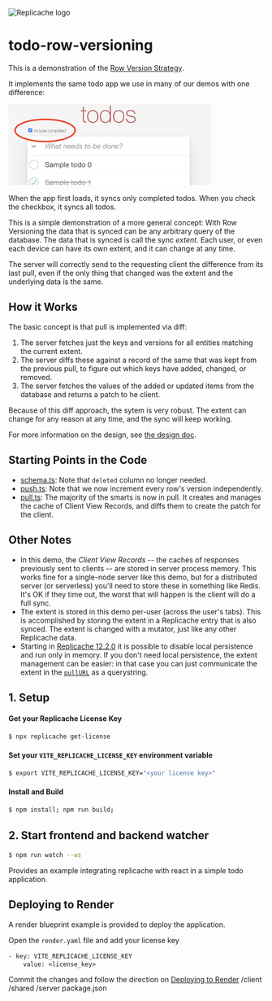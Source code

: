 ![Replicache logo](https://uploads-ssl.webflow.com/623a2f46e064937599256c2d/6269e72c61073c3d561a5015_Lockup%20v2.svg)

# todo-row-versioning

This is a demonstration of the [Row Version Strategy](https://replicache.notion.site/The-Row-Version-Strategy-5c5560b0ba3c437fae6eb34318b54712).

It implements the same todo app we use in many of our demos with one difference:

<img src="screencap.png" width="400">

When the app first loads, it syncs only completed todos. When you check the checkbox, it syncs all todos.

This is a simple demonstration of a more general concept: With Row Versioning the data that is synced can be any arbitrary query of the database. The data that is synced is call the sync _extent_. Each user, or even each device can have its own extent, and it can change at any time.

The server will correctly send to the requesting client the difference from its last pull, even if the only thing that changed was the extent and the underlying data is the same.

## How it Works

The basic concept is that pull is implemented via diff:

1. The server fetches just the keys and versions for all entities matching the current extent.
2. The server diffs these against a record of the same that was kept from the previous pull, to figure out which keys have added, changed, or removed.
3. The server fetches the values of the added or updated items from the database and returns a patch to he client.

Because of this diff approach, the sytem is very robust. The extent can change for any reason at any time, and the sync will keep working.

For more information on the design, see [the design doc](https://replicache.notion.site/The-Row-Version-Strategy-5c5560b0ba3c437fae6eb34318b54712).

## Starting Points in the Code

- [schema.ts](https://github.com/rocicorp/todo-row-versioning/blob/main/server/src/schema.ts): Note that `deleted` column no longer needed.
- [push.ts](https://github.com/rocicorp/todo-row-versioning/blob/main/server/src/push.ts): Note that we now increment every row's version independently.
- [pull.ts](https://github.com/rocicorp/todo-row-versioning/blob/main/server/src/pull.ts): The majority of the smarts is now in pull. It creates and manages the cache of Client View Records, and diffs them to create the patch for the client.

## Other Notes

- In this demo, the _Client View Records_ -- the caches of responses previously sent to clients -- are stored in server process memory. This works fine for a single-node server like this demo, but for a distributed server (or serverless) you'll need to store these in something like Redis. It's OK if they time out, the worst that will happen is the client will do a full sync.
- The extent is stored in this demo per-user (across the user's tabs). This is accomplished by storing the extent in a Replicache entry that is also synced. The extent is changed with a mutator, just like any other Replicache data.
- Starting in [Replicache 12.2.0](https://blog.replicache.dev/blog/replicache-12-1-0) it is possible to disable local persistence and run only in memory. If you don't need local persistence, the extent management can be easier: in that case you can just communicate the extent in the [`pullURL`](https://doc.replicache.dev/api/interfaces/ReplicacheOptions#pullurl) as a querystring.

## 1. Setup

#### Get your Replicache License Key

```bash
$ npx replicache get-license
```

#### Set your `VITE_REPLICACHE_LICENSE_KEY` environment variable

```bash
$ export VITE_REPLICACHE_LICENSE_KEY="<your license key>"
```

#### Install and Build

```bash
$ npm install; npm run build;
```

## 2. Start frontend and backend watcher

```bash
$ npm run watch --ws
```

Provides an example integrating replicache with react in a simple todo application.

## Deploying to Render

A render blueprint example is provided to deploy the application.

Open the `render.yaml` file and add your license key

```
- key: VITE_REPLICACHE_LICENSE_KEY
    value: <license_key>
```

Commit the changes and follow the direction on [Deploying to Render](https://doc.replicache.dev/deploy-render)
/client
/shared
/server
package.json
